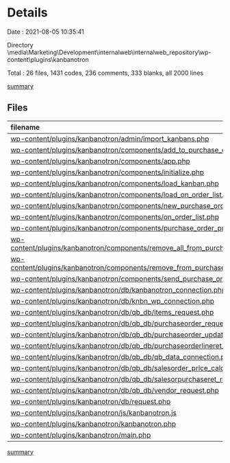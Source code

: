 # Details

Date : 2021-08-05 10:35:41

Directory \\media\Marketing\Development\internalweb\internalweb_repository\wp-content\plugins\kanbanotron

Total : 26 files,  1431 codes, 236 comments, 333 blanks, all 2000 lines

[summary](results.md)

## Files
| filename | language | code | comment | blank | total |
| :--- | :--- | ---: | ---: | ---: | ---: |
| [wp-content/plugins/kanbanotron/admin/import_kanbans.php](/wp-content/plugins/kanbanotron/admin/import_kanbans.php) | PHP | 110 | 5 | 23 | 138 |
| [wp-content/plugins/kanbanotron/components/add_to_purchase_order.php](/wp-content/plugins/kanbanotron/components/add_to_purchase_order.php) | PHP | 31 | 7 | 13 | 51 |
| [wp-content/plugins/kanbanotron/components/app.php](/wp-content/plugins/kanbanotron/components/app.php) | PHP | 23 | 2 | 4 | 29 |
| [wp-content/plugins/kanbanotron/components/initialize.php](/wp-content/plugins/kanbanotron/components/initialize.php) | PHP | 74 | 3 | 22 | 99 |
| [wp-content/plugins/kanbanotron/components/load_kanban.php](/wp-content/plugins/kanbanotron/components/load_kanban.php) | PHP | 112 | 3 | 5 | 120 |
| [wp-content/plugins/kanbanotron/components/load_on_order_list.php](/wp-content/plugins/kanbanotron/components/load_on_order_list.php) | PHP | 64 | 15 | 12 | 91 |
| [wp-content/plugins/kanbanotron/components/new_purchase_order.php](/wp-content/plugins/kanbanotron/components/new_purchase_order.php) | PHP | 40 | 2 | 11 | 53 |
| [wp-content/plugins/kanbanotron/components/on_order_list.php](/wp-content/plugins/kanbanotron/components/on_order_list.php) | PHP | 28 | 2 | 5 | 35 |
| [wp-content/plugins/kanbanotron/components/purchase_order_preview.php](/wp-content/plugins/kanbanotron/components/purchase_order_preview.php) | PHP | 91 | 18 | 29 | 138 |
| [wp-content/plugins/kanbanotron/components/remove_all_from_purchase_order.php](/wp-content/plugins/kanbanotron/components/remove_all_from_purchase_order.php) | PHP | 50 | 18 | 21 | 89 |
| [wp-content/plugins/kanbanotron/components/remove_from_purchase_order.php](/wp-content/plugins/kanbanotron/components/remove_from_purchase_order.php) | PHP | 24 | 4 | 10 | 38 |
| [wp-content/plugins/kanbanotron/components/send_purchase_order.php](/wp-content/plugins/kanbanotron/components/send_purchase_order.php) | PHP | 82 | 67 | 38 | 187 |
| [wp-content/plugins/kanbanotron/db/kanbanotron_connection.php](/wp-content/plugins/kanbanotron/db/kanbanotron_connection.php) | PHP | 10 | 2 | 4 | 16 |
| [wp-content/plugins/kanbanotron/db/knbn_wp_connection.php](/wp-content/plugins/kanbanotron/db/knbn_wp_connection.php) | PHP | 10 | 2 | 4 | 16 |
| [wp-content/plugins/kanbanotron/db/qb_db/items_request.php](/wp-content/plugins/kanbanotron/db/qb_db/items_request.php) | PHP | 23 | 3 | 7 | 33 |
| [wp-content/plugins/kanbanotron/db/qb_db/purchaseorder_request.php](/wp-content/plugins/kanbanotron/db/qb_db/purchaseorder_request.php) | PHP | 38 | 7 | 13 | 58 |
| [wp-content/plugins/kanbanotron/db/qb_db/purchaseorder_update.php](/wp-content/plugins/kanbanotron/db/qb_db/purchaseorder_update.php) | PHP | 121 | 14 | 21 | 156 |
| [wp-content/plugins/kanbanotron/db/qb_db/purchaseorderlineret_update.php](/wp-content/plugins/kanbanotron/db/qb_db/purchaseorderlineret_update.php) | PHP | 70 | 15 | 18 | 103 |
| [wp-content/plugins/kanbanotron/db/qb_db/qb_data_connection.php](/wp-content/plugins/kanbanotron/db/qb_db/qb_data_connection.php) | PHP | 10 | 2 | 4 | 16 |
| [wp-content/plugins/kanbanotron/db/qb_db/salesorder_price_calculation.php](/wp-content/plugins/kanbanotron/db/qb_db/salesorder_price_calculation.php) | PHP | 9 | 0 | 5 | 14 |
| [wp-content/plugins/kanbanotron/db/qb_db/salesorpurchaseret_request.php](/wp-content/plugins/kanbanotron/db/qb_db/salesorpurchaseret_request.php) | PHP | 23 | 3 | 7 | 33 |
| [wp-content/plugins/kanbanotron/db/qb_db/vendor_request.php](/wp-content/plugins/kanbanotron/db/qb_db/vendor_request.php) | PHP | 98 | 3 | 7 | 108 |
| [wp-content/plugins/kanbanotron/db/request.php](/wp-content/plugins/kanbanotron/db/request.php) | PHP | 92 | 5 | 11 | 108 |
| [wp-content/plugins/kanbanotron/js/kanbanotron.js](/wp-content/plugins/kanbanotron/js/kanbanotron.js) | JavaScript | 109 | 10 | 22 | 141 |
| [wp-content/plugins/kanbanotron/kanbanotron.php](/wp-content/plugins/kanbanotron/kanbanotron.php) | PHP | 74 | 24 | 15 | 113 |
| [wp-content/plugins/kanbanotron/main.php](/wp-content/plugins/kanbanotron/main.php) | PHP | 15 | 0 | 2 | 17 |

[summary](results.md)